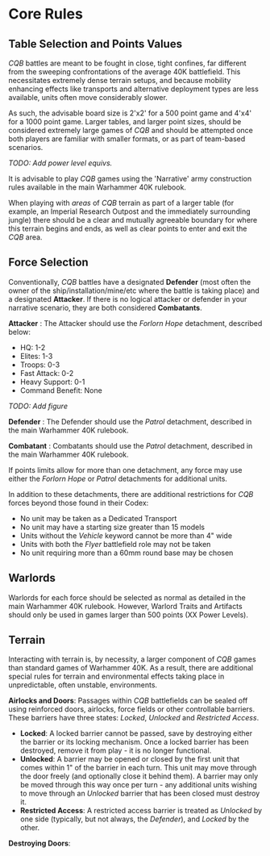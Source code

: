 # Core Rules #

## Table Selection and Points Values ##

*CQB* battles are meant to be fought in close, tight confines, far different from the sweeping confrontations of the average 40K battlefield. This necessitates extremely dense terrain setups, and because mobility enhancing effects like transports and alternative deployment types are less available, units often move considerably slower.

As such, the advisable board size is 2'x2' for a 500 point game and 4'x4' for a 1000 point game. Larger tables, and larger point sizes, should be considered extremely large games of *CQB* and should be attempted once both players are familiar with smaller formats, or as part of team-based scenarios.

*TODO: Add power level equivs.*

It is advisable to play *CQB* games using the 'Narrative' army construction rules available in the main Warhammer 40K rulebook.

When playing with *areas* of *CQB* terrain as part of a larger table (for example, an Imperial Research Outpost and the immediately surrounding jungle) there should be a clear and mutually agreeable boundary for where this terrain begins and ends, as well as clear points to enter and exit the *CQB* area.

## Force Selection ##

Conventionally, *CQB* battles have a designated **Defender** (most often the owner of the ship/installation/mine/etc where the battle is taking place) and a designated **Attacker**. If there is no logical attacker or defender in your narrative scenario, they are both considered **Combatants**.

**Attacker** : The Attacker should use the *Forlorn Hope* detachment, described below:
* HQ: 1-2
* Elites: 1-3
* Troops: 0-3
* Fast Attack: 0-2
* Heavy Support: 0-1
* Command Benefit: None

*TODO: Add figure*

**Defender** : The Defender should use the *Patrol* detachment, described in the main Warhammer 40K rulebook.

**Combatant** : Combatants should use the *Patrol* detachment, described in the main Warhammer 40K rulebook.

If points limits allow for more than one detachment, any force may use either the *Forlorn Hope* or *Patrol* detachments for additional units.

In addition to these detachments, there are additional restrictions for *CQB* forces beyond those found in their Codex:
* No unit may be taken as a Dedicated Transport
* No unit may have a starting size greater than 15 models
* Units without the *Vehicle* keyword cannot be more than 4" wide
* Units with both the *Flyer* battlefield role may not be taken
* No unit requiring more than a 60mm round base may be chosen

## Warlords ##
Warlords for each force should be selected as normal as detailed in the main Warhammer 40K rulebook. However, Warlord Traits and Artifacts should only be used in games larger than 500 points (XX Power Levels).

## Terrain ##

Interacting with terrain is, by necessity, a larger component of *CQB* games than standard games of Warhammer 40K. As a result, there are additional special rules for terrain and environmental effects taking place in unpredictable, often unstable, environments.

**Airlocks and Doors**: Passages within *CQB* battlefields can be sealed off using reinforced doors, airlocks, force fields or other controllable barriers. These barriers have three states: *Locked*, *Unlocked* and *Restricted Access*.
* **Locked**: A locked barrier cannot be passed, save by destroying either the barrier or its locking mechanism. Once a locked barrier has been destroyed, remove it from play - it is no longer functional.
* **Unlocked**: A barrier may be opened or closed by the first unit that comes within 1" of the barrier in each turn. This unit may move through the door freely (and optionally close it behind them). A barrier may only be moved through this way once per turn - any additional units wishing to move through an *Unlocked* barrier that has been closed must destroy it.
* **Restricted Access**: A restricted access barrier is treated as *Unlocked* by one side (typically, but not always, the *Defender*), and *Locked* by the other.

**Destroying Doors**: 






